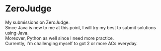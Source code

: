 # ZeroJudge
My submissions on ZeroJudge.  
Since Java is new to me at this point, I will try my best to submit solutions using Java.  
Moreover, Python as well since I need more practice.  
Currently, I'm challenging myself to got 2 or more ACs everyday.
